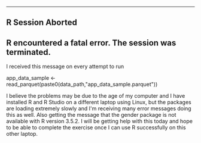 ---
## R Session Aborted
## R encountered a fatal error. The session was terminated.

I received this message on every attempt to run 

app_data_sample <- read_parquet(paste0(data_path,"app_data_sample.parquet"))

I believe the problems may be due to the age of my computer and I have installed R and R Studio on a different laptop using Linux, but the packages are loading extremely slowly and I'm receiving many error messages doing this as well. Also getting the message that the gender package is not available with R version 3.5.2. I will be getting help with this today and hope to be able to complete the exercise once I can use R successfully on this other laptop. 
